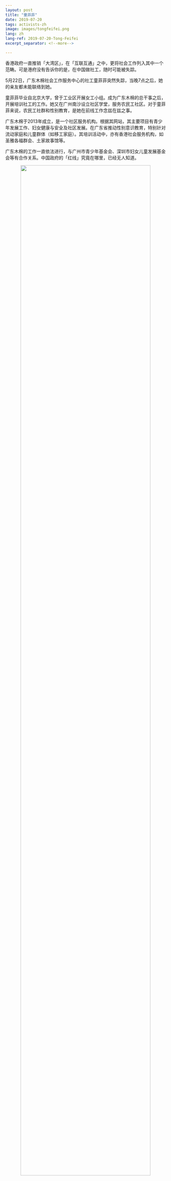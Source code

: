 ```yaml
---
layout: post
title: "童菲菲"
date: 2019-07-20
tags: activists-zh
image: images/tongfeifei.png
lang: zh
lang-ref: 2019-07-20-Tong-Feifei
excerpt_separator: <!--more-->

---
```


香港政府一直推销「大湾区」，在「互联互通」之中，更将社会工作列入其中一个范畴。可是港府没有告诉你的是，在中国做社工，随时可能被失踪。


5月22日，广东木棉社会工作服务中心的社工童菲菲突然失踪，当晚7点之后，她的亲友都未能联络到她。


童菲菲毕业自北京大学，曾于工业区开展女工小组。成为广东木棉的总干事之后，开展培训社工的工作。她又在广州南沙设立社区学堂，服务农民工社区。对于童菲菲来说，农民工社群和性别教育，是她在前线工作念兹在兹之事。


广东木棉于2013年成立，是一个社区服务机构。根据其网站，其主要项目有青少年发展工作、妇女健康与安全及社区发展。在广东省推动性别意识教育，特别针对流动家庭和儿童群体（如移工家庭）。其培训活动中，亦有香港社会服务机构，如圣雅各福群会、土家故事馆等。


广东木棉的工作一直依法进行，与广州市青少年基金会、深圳市妇女儿童发展基金会等有合作关系。中国政府的「红线」究竟在哪里，已经无人知道。


<div style="text-align:center"><img src="/images/tongfeifei-changtu.jpg" width="90%"/></div>



<em>文章及图片来自红气球网：<http://redballoonsolidarity.org/3658/></em>
